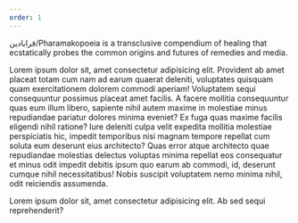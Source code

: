 ```yaml
---
order: 1
---
```

قرابادين/Pharamakopoeia is a transclusive compendium of healing that ecstatically probes the common origins and futures of remedies and media.

Lorem ipsum dolor sit, amet consectetur adipisicing elit. Provident ab amet placeat totam cum nam ad earum quaerat deleniti, voluptates quisquam quam exercitationem dolorem commodi aperiam! Voluptatem sequi consequuntur possimus placeat amet facilis. A facere mollitia consequuntur quas eum illum libero, sapiente nihil autem maxime in molestiae minus repudiandae pariatur dolores minima eveniet? Ex fuga quas maxime facilis eligendi nihil ratione? Iure deleniti culpa velit expedita mollitia molestiae perspiciatis hic, impedit temporibus nisi magnam tempore repellat cum soluta eum deserunt eius architecto? Quas error atque architecto quae repudiandae molestias delectus voluptas minima repellat eos consequatur et minus odit impedit debitis ipsum quo earum ab commodi, id, deserunt cumque nihil necessitatibus! Nobis suscipit voluptatem nemo minima nihil, odit reiciendis assumenda.

Lorem ipsum dolor sit, amet consectetur adipisicing elit. Ab sed sequi reprehenderit?